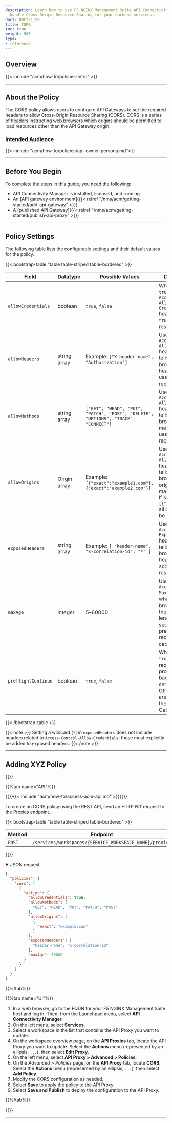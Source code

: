 ```yaml
---
description: Learn how to use F5 NGINX Management Suite API Connectivity Manager to
  handle Cross-Origin Resource Sharing for your backend services.
docs: DOCS-1130
title: CORS
toc: true
weight: 500
type:
- reference
---
```



## Overview

{{< include "acm/how-to/policies-intro" >}}

---

## About the Policy

The CORS policy allows users to configure API Gateways to set the required headers to allow Cross-Origin Resource Sharing (CORS). CORS is a series of headers instructing web browsers which origins should be permitted to load resources other than the API Gateway origin.

### Intended Audience

{{< include "acm/how-to/policies/api-owner-persona.md">}}

---

## Before You Begin

To complete the steps in this guide, you need the following:

- API Connectivity Manager is installed, licensed, and running.
- An [API gateway environment]({{< relref "/nms/acm/getting-started/add-api-gateway" >}})
- A [published API Gateway]({{< relref "/nms/acm/getting-started/publish-api-proxy" >}})

---

## Policy Settings

<!-- Update the following table with the policy's params -->

The following table lists the configurable settings and their default values for the policy.


{{< bootstrap-table "table table-striped table-bordered" >}}

| Field               | Datatype     | Possible Values                                                                    | Description                                                                                                                                                                | Required | Default                                                                   |
| ------------------- | ------------ | ---------------------------------------------------------------------------------- | -------------------------------------------------------------------------------------------------------------------------------------------------------------------------- | -------- | ------------------------------------------------------------------------- |
| `allowCredentials`  | boolean      | `true`, `false`                                                                    | When set to `true`, the `Access-Control-Allow-Credentials` header is set to `true` for all responses.                                                                      | No       | `false`                                                                   |
| `allowHeaders`      | string array | Example: `["X-header-name", "Authorization"]`                                      | Used to set the `Access-Control-Allow-Headers` header, which tells the browser which headers can be used in the request.                                                   | No       | `["Authorization", "Origin", "Content-Type", "Accept", "X-Cache-Status"]` |
| `allowMethods`      | string array | `["GET", "HEAD", "PUT", "PATCH", "POST", "DELETE", "OPTIONS", "TRACE", "CONNECT"]` | Used to set the `Access-Control-Allow-Methods` header, which tells the browser which methods can be used in the request.                                                   | No       | `["GET", "HEAD", "OPTIONS"]`                                              |
| `allowOrigins`      | Origin array | Example: `[{"exact":"example1.com"},{"exact":"example2.com"}]`                     | Used to set the `Access-Control-Allow-Origins` header, which tells the browser which origins can make a request. If set to `[{"exact":"*"}]` all origins will be accepted. | No       | `[{"exact":"*"}]`                                                         |
| `exposedHeaders`    | string array | Example: `[ "header-name", "x-correlation-id", "*" ]`                              | Used to set the `Access-Control-Expose-Headers` header, which tells the browser which headers can be accessed in the response.                                             | No       | `[]`                                                                      |
| `maxAge`            | integer      | 5–60000                                                                            | Used to set the `Access-Control-Max-Age` header, which tells the browser what is the maximum length of time in seconds that preflight requests can be cached               | No       | N/A                                                                       |
| `preflightContinue` | boolean      | `true`, `false`                                                                    | When set to `true`, preflight requests are proxied to the backend service. Otherwise, they are handled by the API Gateway.                                                  | No       | `false`                                                                   |

{{< /bootstrap-table >}}


{{< note >}}
Setting a wildcard (`*`) in `exposedHeaders` does not include headers related to `Access-Control-Allow-Credentials`; those must explicitly be added to exposed headers.
{{< /note >}}

---

## Adding XYZ Policy

{{<tabs name="policy-implementation">}}

{{%tab name="API"%}}

{{<see-also>}}{{< include "acm/how-to/access-acm-api.md" >}}{{</see-also>}}

To create an CORS policy using the REST API, send an HTTP `PUT` request to the Proxies endpoint.


{{< bootstrap-table "table table-striped table-bordered" >}}

| Method | Endpoint                                                |
| ------ | ------------------------------------------------------- |
| `POST` | `/services/workspaces/{SERVICE_WORKSPACE_NAME}/proxies` |

{{</bootstrap-table>}}


<details open>
<summary>JSON request</summary>

``` json
{
  "policies": {
    "cors": [
      {
        "action": {
          "allowCredentials": true,
          "allowMethods": [
            "GET", "HEAD", "PUT", "PATCH", "POST"
          ],
          "allowOrigins": [
            {
              "exact": "example.com"
            }
          ],
          "exposedHeaders": [
            "header-name", "x-correlation-id"
          ],
          "maxAge": 30000
        }
      }
    ]
  }
}
```

</details>

{{%/tab%}}

{{%tab name="UI"%}}

1. In a web browser, go to the FQDN for your F5 NGINX Management Suite host and log in. Then, from the Launchpad menu, select **API Connectivity Manager**.
2. On the left menu, select **Services**.
3. Select a workspace in the list that contains the API Proxy you want to update.
4. On the workspace overview page, on the **API Proxies** tab, locate the API Proxy you want to update. Select the **Actions** menu (represented by an ellipsis, `...`), then select **Edit Proxy**.
5. On the left menu, select **API Proxy > Advanced > Policies**.
6. On the *Advanced > Policies* page, on the **API Proxy** tab, locate **CORS**. Select the **Actions** menu (represented by an ellipsis, `...`), then select **Add Policy**.
7. Modify the CORS configuration as needed.
8. Select **Save** to apply the policy to the API Proxy.
9. Select **Save and Publish** to deploy the configuration to the API Proxy.

{{%/tab%}}

{{</tabs>}}

---
